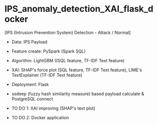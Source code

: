 # IPS_anomaly_detection_XAI_flask_docker

[IPS (Intrusion Prevention System) Detection - Attack / Normal]

- Data: IPS Payload
- Feature create: PySpark (Spark SQL)
- Algorithm: LightGBM ((SQL feature, TF-IDF Text feature)
- XAI: SHAP's force plot (SQL feature, TF-IDF Text feature), LIME's TextExplainer (TF-IDF Text feature)
- Deployment: Flask
- ssdeep (fuzzy hash similarity measure) based payload calculate & PostgreSQL connect


- TO DO 1: XAI improving (SHAP's text plot)
- TO DO 2: Docker application
